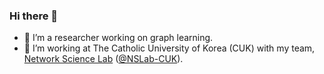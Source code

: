### Hi there 👋

<!--
**O-JounLee/O-JounLee** is a ✨ _special_ ✨ repository because its `README.md` (this file) appears on your GitHub profile.

Here are some ideas to get you started:

- 🔭 I’m currently working on ...
- 🌱 I’m currently learning ...
- 👯 I’m looking to collaborate on ...
- 🤔 I’m looking for help with ...
- 💬 Ask me about ...
- 📫 How to reach me: ...
- 😄 Pronouns: ...
- ⚡ Fun fact: ...
-->

- 🔭 I’m a researcher working on graph learning.
- 🌱 I’m working at The Catholic University of Korea (CUK) with my team, [Network Science Lab](https://nslab-cuk.github.io/) ([@NSLab-CUK](https://github.com/NSLab-CUK)).
